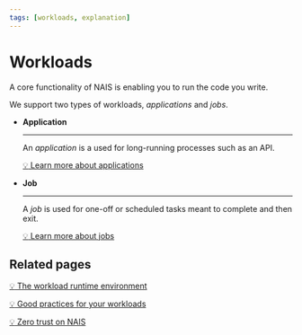 ```yaml
---
tags: [workloads, explanation]
---
```


# Workloads

A core functionality of NAIS is enabling you to run the code you write.

We support two types of workloads, _applications_ and _jobs_.

<div class="grid cards" markdown>

- **Application**

    ---
    An _application_ is a used for long-running processes such as an API.

    [:bulb: Learn more about applications](application/README.md)

- **Job**

    ---
    A _job_ is used for one-off or scheduled tasks meant to complete and then exit.

    [:bulb: Learn more about jobs](job/README.md)

</div>

## Related pages

[:bulb: The workload runtime environment](explanations/environment.md)

[:bulb: Good practices for your workloads](explanations/good-practices.md)

[:bulb: Zero trust on NAIS](explanations/zero-trust.md)
